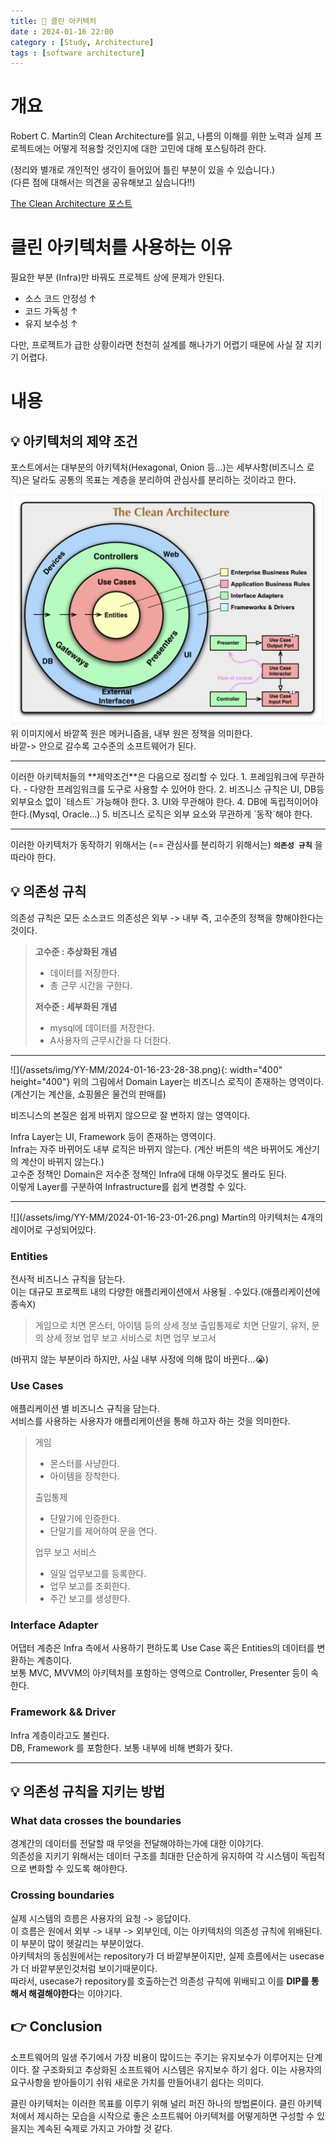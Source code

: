 ```yaml
---
title: 🤩 클린 아키텍처
date : 2024-01-16 22:00
category : [Study, Architecture]
tags : [software architecture]
---
```


# 개요   
Robert C. Martin의 Clean Architecture를 읽고,  나름의 이해를 위한 노력과 실제 프로젝트에는 어떻게 적용할 것인지에 대한 고민에 대해 포스팅하려 한다.   

(정리와 별개로 개인적인 생각이 들어있어 틀린 부분이 있을 수 있습니다.)   
(다른 점에 대해서는 의견을 공유해보고 싶습니다!!)   

[The Clean Architecture 포스트](https://blog.cleancoder.com/uncle-bob/2012/08/13/the-clean-architecture.html)   

# 클린 아키텍처를 사용하는 이유
필요한 부분 (Infra)만 바꿔도 프로젝트 상에 문제가 안된다.   
- 소스 코드 안정성 ↑   
- 코드 가독성 ↑   
- 유지 보수성 ↑

다만, 프로젝트가 급한 상황이라면 천천히 설계를 해나가기 어렵기 때문에 사실 잘 지키기 어렵다.   

# 내용   
## 💡 아키텍처의 제약 조건   
포스트에서는 대부분의 아키텍처(Hexagonal, Onion 등...)는 세부사항(비즈니스 로직)은 달라도 공통의 목표는 계층을 분리하여 관심사를 분리하는 것이라고 한다.   

![](/assets/img/YY-MM/2024-01-16-23-01-26.png)   
위 이미지에서 바깥쪽 원은 메커니즘을, 내부 원은 정책을 의미한다.    
바깥-> 안으로 갈수록 고수준의 소프트웨어가 된다.   

<hr>
이러한 아키텍처들의 **제약조건**은 다음으로 정리할 수 있다.   
1. 프레임워크에 무관하다.   
   -  다양한 프레임워크를 도구로 사용할 수 있어야 한다.   
2. 비즈니스 규칙은 UI, DB등 외부요소 없이 `테스트` 가능해야 한다.   
3. UI와 무관해야 한다.      
4. DB에 독립적이어야 한다.(Mysql, Oracle...)   
5. 비즈니스 로직은 외부 요소와 무관하게 `동작`해야 한다.  

<hr>

이러한 아키텍처가 동작하기 위해서는 (== 관심사를 분리하기 위해서는) **`의존성 규칙`** 을 따라야 한다.   

## 💡 의존성 규칙   
의존성 규칙은 모든 소스코드 의존성은 외부 -> 내부 즉, 고수준의 정책을 향해야한다는 것이다.   
> **고수준 : 추상화된 개념**
> - 데이터를 저장한다.   
> - 총 근무 시간을 구한다.    
> 
> **저수준 : 세부화된 개념**   
> - mysql에 데이터를 저장한다.   
> - A사용자의 근무시간을 다 더한다.

<hr>
![](/assets/img/YY-MM/2024-01-16-23-28-38.png){: width="400" height="400"}    
위의 그림에서 Domain Layer는 비즈니스 로직이 존재하는 영역이다. (계산기는 계산을, 쇼핑몰은 물건의 판매를)   

비즈니스의 본질은 쉽게 바뀌지 않으므로 잘 변하지 않는 영역이다.   

Infra Layer는 UI, Framework 등이 존재하는 영역이다.   
Infra는 자주 바뀌어도 내부 로직은 바뀌지 않는다.   (계산 버튼의 색은 바뀌어도 계산기의 계산이 바뀌지 않는다.)   
고수준 정책인 Domain은 저수준 정책인 Infra에 대해 아무것도 몰라도 된다.      
이렇게 Layer를 구분하여 Infrastructure를 쉽게 변경할 수 있다.   

<hr>
![](/assets/img/YY-MM/2024-01-16-23-01-26.png)    
Martin의 아키텍처는 4개의 레이어로 구성되어있다.    

### Entities   
전사적 비즈니스 규칙을 담는다.   
이는 대규모 프로젝트 내의 다양한 애플리케이션에서 사용될 . 수있다.(애플리케이션에 종속X)    

> 게임으로 치면 몬스터, 아이템 등의 상세 정보
> 출입통제로 치면 단말기, 유저, 문의 상세 정보
> 업무 보고 서비스로 치면 업무 보고서

(바뀌지 않는 부분이라 하지만, 사실 내부 사정에 의해 많이 바뀐다...😭)
### Use Cases   
애플리케이션 별 비즈니스 규칙을 담는다.   
서비스를 사용하는 사용자가 애플리케이션을 통해 하고자 하는 것을 의미한다.   

> 게임 
> - 몬스터를 사냥한다. 
> - 아이템을 장착한다.   
> 
> 출입통제
> - 단말기에 인증한다.  
> - 단말기를 제어하여 문을 연다.
>
> 업무 보고 서비스
> - 일일 업무보고를 등록한다. 
> - 업무 보고를 조회한다.
> - 주간 보고를 생성한다.   
>

### Interface Adapter   
어댑터 계층은 Infra 측에서 사용하기 편하도록 Use Case 혹은 Entities의 데이터를 변환하는 계층이다.   
보통 MVC, MVVM의 아키텍처를 포함하는 영역으로 Controller, Presenter 등이 속한다.   


### Framework && Driver   
Infra 계층이라고도 불린다.   
DB, Framework 를 포함한다. 보통 내부에 비해 변화가 잦다.   

<hr>

## 💡 의존성 규칙을 지키는 방법   
### What data crosses the boundaries
경계간의 데이터를 전달할 때 무엇을 전달해야하는가에 대한 이야기다.   
의존성을 지키기 위해서는 데이터 구조를 최대한 단순하게 유지하여 각 시스템이 독립적으로 변화할 수 있도록 해야한다.   

### Crossing boundaries   
실제 시스템의 흐름은 사용자의 요청 -> 응답이다.   
이 흐름은 원에서 외부 -> 내부 -> 외부인데, 이는 아키텍처의 의존성 규칙에 위배된다.   
이 부분이 많이 헷갈리는 부분이었다.    
아키텍처의 동심원에서는 repository가 더 바깥부분이지만, 실제 흐름에서는 usecase가 더 바깥부분인것처럼 보이기때문이다.   
따라서, usecase가 repository를 호출하는건 의존성 규칙에 위배되고 이를 **DIP를 통해서 해결해야한다**는 이야기다.  


## 👉 Conclusion   
소프트웨어의 일생 주기에서 가장 비용이 많이드는 주기는 유지보수가 이루어지는 단계이다. 잘 구조화되고 추상화된 소프트웨어 시스템은 유지보수 하기 쉽다. 이는 사용자의 요구사항을 받아들이기 쉬워 새로운 가치를 만들어내기 쉽다는 의미다.   

클린 아키텍처는 이러한 목표를 이루기 위해 널리 퍼진 하나의 방법론이다. 클린 아키텍처에서 제시하는 모습을 시작으로 좋은 소프트웨어 아키텍처를 어떻게하면 구성할 수 있을지는 계속된 숙제로 가지고 가야할 것 같다.   












